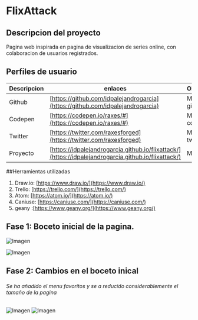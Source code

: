 # FlixAttack
## Descripcion del proyecto

Pagina web inspirada en pagina de visualizacion de series online, con colaboracion de usuarios registrados.

## Perfiles de usuario

| Descripcion | enlaces | Observaciones |
|--------|--------|--------|
|     Github   |   [https://github.com/idpalejandrogarcia](https://github.com/idpalejandrogarcia)     |    Mi perfil de github    |
|     Codepen   |    [https://codepen.io/raxes/#](https://codepen.io/raxes/#)    |     Mi perfil de codepen   |
|    Twitter    |     [https://twitter.com/raxesforged](https://twitter.com/raxesforged)   |    Mi cuenta de twitter    |
|     Proyecto   |    [https://idpalejandrogarcia.github.io/flixattack/](https://idpalejandrogarcia.github.io/flixattack/)    |   Mi proyecto     |

##Herramientas utilizadas

1. Draw.io: [https://www.draw.io/](https://www.draw.io/)
2. Trello: [https://trello.com/](https://trello.com/)
3. Atom: [https://atom.io/](https://atom.io/)
4. Caniuse: [https://caniuse.com/](https://caniuse.com/)
5. geany :[https://www.geany.org/](https://www.geany.org/)


## Fase 1: Boceto inicial de la pagina.

![Imagen](img/boceto.png)

![Imagen](img/boceto2.png)

## Fase 2: Cambios en el boceto inical
###### Se ha añadido el menu favoritos y se a reducido considerablemente el tamaño de la pagina
![Imagen](img/boceto1.2.png)
![Imagen](img/boceto2.2.png)